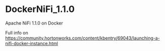 # DockerNiFi_1.1.0
Apache NiFi 1.1.0 on Docker

Full info on https://community.hortonworks.com/content/kbentry/69043/launching-a-nifi-docker-instance.html
